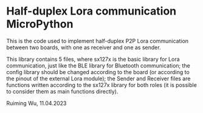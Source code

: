 # Half-duplex Lora communication MicroPython

This is the code used to implement half-duplex P2P Lora communication between two boards, with one as receiver and one as sender.

This library contains 5 files, where sx127x is the basic library for Lora communication, just like the BLE library for Bluetooth communication; the config library should be changed according to the board (or according to the pinout of the external Lora module); the Sender and Receiver files are functions written according to the sx127x library for both roles (it is possible to consider them as main functions directly).

Ruiming Wu, 11.04.2023
